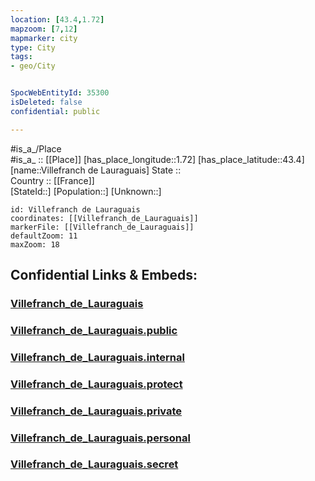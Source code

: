 ```yaml
---
location: [43.4,1.72] 
mapzoom: [7,12] 
mapmarker: city 
type: City
tags:
- geo/City


SpocWebEntityId: 35300
isDeleted: false
confidential: public

---
```

#is_a_/Place  
#is_a_ :: [[Place]] 
[has_place_longitude::1.72] 
[has_place_latitude::43.4] 
[name::Villefranch de Lauraguais] 
State ::  
Country :: [[France]]  
[StateId::] 
[Population::] 
[Unknown::] 


```leaflet
id: Villefranch de Lauraguais
coordinates: [[Villefranch_de_Lauraguais]] 
markerFile: [[Villefranch_de_Lauraguais]] 
defaultZoom: 11 
maxZoom: 18
```


## Confidential Links & Embeds: 

### [Villefranch_de_Lauraguais](/_Standards/Earth/Continent/Europe/Europe~West/France/regions~France/Occitanie/departments~Occitanie/Haute-Garonne/communes~Haute-Garonne/Toulouse/cities~Toulouse/Villefranch_de_Lauraguais.md) 

### [Villefranch_de_Lauraguais.public](/_public/Earth/Continent/Europe/Europe~West/France/regions~France/Occitanie/departments~Occitanie/Haute-Garonne/communes~Haute-Garonne/Toulouse/cities~Toulouse/Villefranch_de_Lauraguais.public.md) 

### [Villefranch_de_Lauraguais.internal](/_internal/Earth/Continent/Europe/Europe~West/France/regions~France/Occitanie/departments~Occitanie/Haute-Garonne/communes~Haute-Garonne/Toulouse/cities~Toulouse/Villefranch_de_Lauraguais.internal.md) 

### [Villefranch_de_Lauraguais.protect](/_protect/Earth/Continent/Europe/Europe~West/France/regions~France/Occitanie/departments~Occitanie/Haute-Garonne/communes~Haute-Garonne/Toulouse/cities~Toulouse/Villefranch_de_Lauraguais.protect.md) 

### [Villefranch_de_Lauraguais.private](/_private/Earth/Continent/Europe/Europe~West/France/regions~France/Occitanie/departments~Occitanie/Haute-Garonne/communes~Haute-Garonne/Toulouse/cities~Toulouse/Villefranch_de_Lauraguais.private.md) 

### [Villefranch_de_Lauraguais.personal](/_personal/Earth/Continent/Europe/Europe~West/France/regions~France/Occitanie/departments~Occitanie/Haute-Garonne/communes~Haute-Garonne/Toulouse/cities~Toulouse/Villefranch_de_Lauraguais.personal.md) 

### [Villefranch_de_Lauraguais.secret](/_secret/Earth/Continent/Europe/Europe~West/France/regions~France/Occitanie/departments~Occitanie/Haute-Garonne/communes~Haute-Garonne/Toulouse/cities~Toulouse/Villefranch_de_Lauraguais.secret.md)

